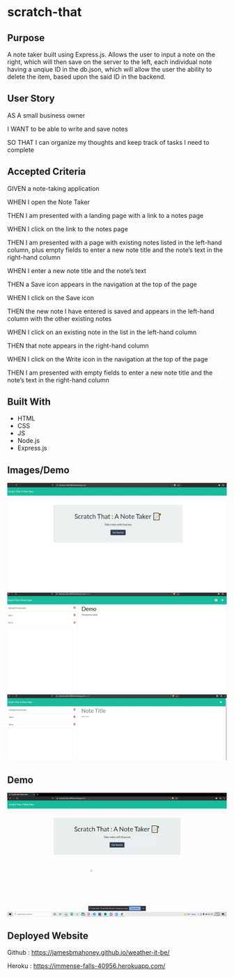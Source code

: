 # scratch-that

## Purpose

A note taker built using Express.js.  Allows the user to input a note on the right, which will then save on the server to the left, each individual note having a unqiue ID in the db.json, which will allow the user the ability to delete the item, based upon the said ID in the backend.  


## User Story

AS A small business owner

I WANT to be able to write and save notes

SO THAT I can organize my thoughts and keep track of tasks I need to complete

## Accepted Criteria

GIVEN a note-taking application

WHEN I open the Note Taker

THEN I am presented with a landing page with a link to a notes page

WHEN I click on the link to the notes page

THEN I am presented with a page with existing notes listed in the left-hand column, plus empty fields to enter a new note title and the note’s text in the right-hand column

WHEN I enter a new note title and the note’s text

THEN a Save icon appears in the navigation at the top of the page

WHEN I click on the Save icon

THEN the new note I have entered is saved and appears in the left-hand column 
with the other existing notes

WHEN I click on an existing note in the list in the left-hand column

THEN that note appears in the right-hand column

WHEN I click on the Write icon in the navigation at the top of the page

THEN I am presented with empty fields to enter a new note title and the note’s text in the right-hand column

## Built With
* HTML
* CSS
* JS
* Node.js
* Express.js

## Images/Demo

<img src="./public/assets/images/scratch-that.jpg" />
<img src="./public/assets/images/scratch-that2.jpg" />
<img src="./public/assets/images/scratch-that3.jpg" />

## Demo



![readme-gif](https://github.com/Jamesbmahoney/scratch-that/blob/main/public/assets/images/scratch-that-gif.gif)

## Deployed Website

Github : https://jamesbmahoney.github.io/weather-it-be/

Heroku : https://immense-falls-40956.herokuapp.com/